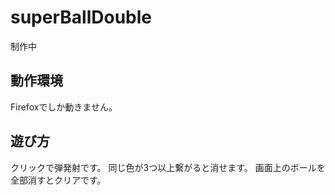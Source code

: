 superBallDouble
===============

制作中

動作環境
-------
Firefoxでしか動きません。

遊び方
-------
クリックで弾発射です。
同じ色が3つ以上繋がると消せます。
画面上のボールを全部消すとクリアです。

